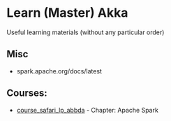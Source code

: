 
# Learn (Master) Akka

Useful learning materials (without any particular order)

## Misc
- spark.apache.org/docs/latest

## Courses:
- [course_safari_lp_abbda](https://www.safaribooksonline.com/learning-paths/learning-path-architect/9781491987063) - Chapter: Apache Spark
